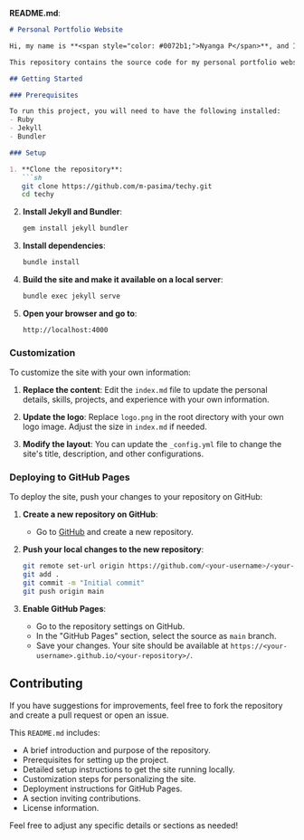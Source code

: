 **README.md**:
```markdown
# Personal Portfolio Website

Hi, my name is **<span style="color: #0072b1;">Nyanga P</span>**, and I am a DevOps and Cloud Engineer.

This repository contains the source code for my personal portfolio website. It showcases my skills, tools, and experience in DevOps and Cloud Engineering. The site was built using Jekyll and is hosted on GitHub Pages. You can use this template to create your own portfolio website.

## Getting Started

### Prerequisites

To run this project, you will need to have the following installed:
- Ruby
- Jekyll
- Bundler

### Setup

1. **Clone the repository**:
   ```sh
   git clone https://github.com/m-pasima/techy.git
   cd techy
   ```

2. **Install Jekyll and Bundler**:
   ```sh
   gem install jekyll bundler
   ```

3. **Install dependencies**:
   ```sh
   bundle install
   ```

4. **Build the site and make it available on a local server**:
   ```sh
   bundle exec jekyll serve
   ```

5. **Open your browser and go to**:
   ```
   http://localhost:4000
   ```

### Customization

To customize the site with your own information:

1. **Replace the content**: Edit the `index.md` file to update the personal details, skills, projects, and experience with your own information.

2. **Update the logo**: Replace `logo.png` in the root directory with your own logo image. Adjust the size in `index.md` if needed.

3. **Modify the layout**: You can update the `_config.yml` file to change the site's title, description, and other configurations.

### Deploying to GitHub Pages

To deploy the site, push your changes to your repository on GitHub:

1. **Create a new repository on GitHub**:
   - Go to [GitHub](https://github.com) and create a new repository.

2. **Push your local changes to the new repository**:
   ```sh
   git remote set-url origin https://github.com/<your-username>/<your-repository>.git
   git add .
   git commit -m "Initial commit"
   git push origin main
   ```

3. **Enable GitHub Pages**:
   - Go to the repository settings on GitHub.
   - In the "GitHub Pages" section, select the source as `main` branch.
   - Save your changes. Your site should be available at `https://<your-username>.github.io/<your-repository>/`.

## Contributing

If you have suggestions for improvements, feel free to fork the repository and create a pull request or open an issue.


This `README.md` includes:
- A brief introduction and purpose of the repository.
- Prerequisites for setting up the project.
- Detailed setup instructions to get the site running locally.
- Customization steps for personalizing the site.
- Deployment instructions for GitHub Pages.
- A section inviting contributions.
- License information.

Feel free to adjust any specific details or sections as needed!




